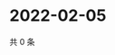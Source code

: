 # 2022-02-05

共 0 条

<!-- BEGIN WEIBO -->
<!-- 最后更新时间 Sat Feb 05 2022 13:10:50 GMT+0800 (China Standard Time) -->

<!-- END WEIBO -->
